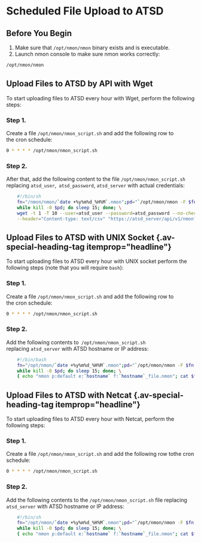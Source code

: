 # Scheduled File Upload to ATSD


## Before You Begin

1.  Make sure that `/opt/nmon/nmon` binary exists and is executable.
2.  Launch nmon console to make sure nmon works correctly:

```sh
/opt/nmon/nmon
```

## Upload Files to ATSD by API with Wget
To start uploading files to ATSD every hour with Wget, perform the
following steps:

### Step 1.

Create a file `/opt/nmon/nmon_script.sh` and add the following row to
the cron schedule:

```sh
0 * * * * /opt/nmon/nmon_script.sh
```

### Step 2.

After that, add the following content to the file
`/opt/nmon/nmon_script.sh` replacing `atsd_user`,` atsd_password`,
`atsd_server` with actual credentials:
```sh
    #!/bin/sh
    fn="/nmon/nmon/`date +%y%m%d_%H%M`.nmon";pd="`/opt/nmon/nmon -F $fn -s 60 -c 60 -T -p`"; \
    while kill -0 $pd; do sleep 15; done; \
    wget -t 1 -T 10 --user=atsd_user --password=atsd_password --no-check-certificate -O - --post-file="$fn" \
    --header="Content-type: text/csv" "https://atsd_server/api/v1/nmon?f=`basename $fn`"
```

## Upload Files to ATSD with UNIX Socket {.av-special-heading-tag itemprop="headline"}


To start uploading files to ATSD every hour with UNIX socket perform the
following steps (note that you will require `bash`):

### Step 1.

Create a file `/opt/nmon/nmon_script.sh` and add the following row to
the cron schedule:

```sh
0 * * * * /opt/nmon/nmon_script.sh
```

### Step 2.

Add the following contents to` /opt/nmon/nmon_script.sh`
replacing `atsd_server` with ATSD hostname or IP address:
```sh
    #!/bin/bash
    fn="/opt/nmon/`date +%y%m%d_%H%M`.nmon";pd="`/opt/nmon/nmon -F $fn -s 60 -c 60 -T -p`"; \
    while kill -0 $pd; do sleep 15; done; \
    { echo "nmon p:default e:`hostname` f:`hostname`_file.nmon"; cat $fn; } > /dev/tcp/atsd_server/8081
```

## Upload Files to ATSD with Netcat {.av-special-heading-tag itemprop="headline"}

To start uploading files to ATSD every hour with Netcat, perform the following steps:

### Step 1.

Create a file `/opt/nmon/nmon_script.sh` and add the following row tothe cron schedule:

```sh
0 * * * * /opt/nmon/nmon_script.sh
```

### Step 2.

Add the following contents to the `/opt/nmon/nmon_script.sh` file
replacing `atsd_server` with ATSD hostname or IP address:

```sh
    #!/bin/sh
    fn="/opt/nmon/`date +%y%m%d_%H%M`.nmon";pd="`/opt/nmon/nmon -F $fn -s 60 -c 60 -T -p`"; \
    while kill -0 $pd; do sleep 15; done; \
    { echo "nmon p:default e:`hostname` f:`hostname`_file.nmon"; cat $fn; } nc atsd_server 8081
```